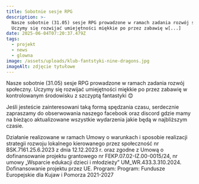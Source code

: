 ```yaml
---
title: Sobotnie sesje RPG
description: >-
  Nasze sobotnie (31.05) sesje RPG prowadzone w ramach zadania rozwój społeczny.
  Uczymy się rozwijać umiejętności miękkie po przez zabawię w[...]
date: 2025-06-04T07:20:37.479Z
tags:
  - projekt
  - news
  - glowna
image: /assets/uploads/klub-fantstyki-nine-dragons.jpg
imageAlt: zdjęcie tytułowe
---
```

Nasze sobotnie (31.05) sesje RPG prowadzone w ramach zadania rozwój społeczny. Uczymy się rozwijać umiejętności miękkie po przez zabawię w kontrolowanym środowisku z szczyptą fantastyki 😊

Jeśli jesteście zainteresowani taką formą spędzania czasu, serdecznie zapraszamy do obserwowania naszego facebook oraz discord gdzie mamy na bieżąco aktualizowane wszystkie wydarzenia jakie będą w najbliższym czasie.



Działanie realizowane w ramach Umowy o warunkach i sposobie realizacji strategii rozwoju lokalnego kierowanego przez społeczność nr BSK.7161.25.6.2023 z dnia 12.12.2023 r. oraz zgodne z Umową o dofinansowanie projektu grantowego nr FEKP.07.02-IZ.00-0015/24, nr umowy „Wsparcie edukacji dzieci i młodzieży” UM_WR.433.3.310.2024. Dofinansowanie projektu przez UE. Program: Program: Fundusze Europejskie dla Kujaw i Pomorza 2021-2027
